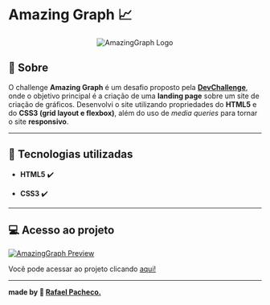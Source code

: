 # Amazing Graph 📈

<p align="center">

<img src="https://i.imgur.com/zxv6113.png" alt="AmazingGraph Logo"/>

</p>

##  :book: Sobre

  

O challenge **Amazing Graph** é um desafio proposto pela **[DevChallenge](https://www.devchallenge.com.br/)**, onde o objetivo principal é a criação de uma **landing page** sobre um site de criação de gráficos. Desenvolvi o site utilizando propriedades do **HTML5** e do **CSS3 (grid layout e flexbox)**, além do uso de *media queries* para tornar o site **responsivo**.

---

##  :rocket: Tecnologias utilizadas

- **HTML5** :heavy_check_mark:

- **CSS3** :heavy_check_mark:

---

##  :computer: Acesso ao projeto

  

<p align="center">

  <a href="https://rafaelhmp.github.io/dev-challenges/challenges/AmazingGraph/index.html"><img src="https://i.imgur.com/kEv9cgW.png" alt="AmazingGraph Preview"/></a>

</p>

  

Você pode acessar ao projeto clicando [aqui!](https://rafaelhmp.github.io/dev-challenges/challenges/AmazingGraph/index.html)

  

---

  

**made by :rocket: [Rafael Pacheco.](https://github.com/rafaelhmp)**